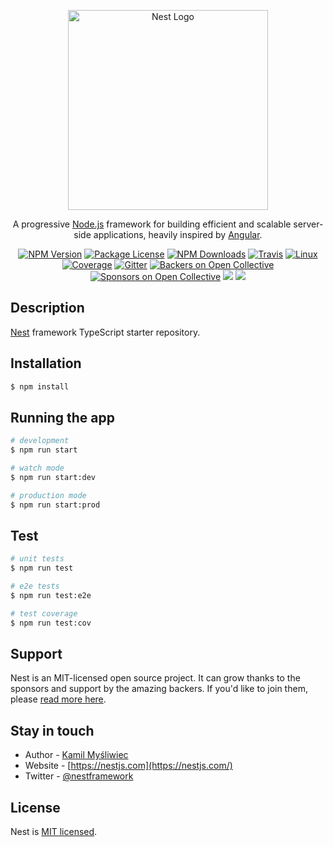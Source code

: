 <p align='center'>
  <a href='http://nestjs.com/' target='blank'><img src='https://nestjs.com/img/logo_text.svg' width='320' alt='Nest Logo' /></a>
</p>

  <p align='center'>A progressive <a href='http://nodejs.org' target='blank'>Node.js</a> framework for building efficient and scalable server-side applications, heavily inspired by <a href='https://angular.io' target='blank'>Angular</a>.</p>

<p align='center'>
<a href='https://www.npmjs.com/~nestjscore'><img src='https://img.shields.io/npm/v/@nestjs/core.svg' alt='NPM Version' /></a>
<a href='https://www.npmjs.com/~nestjscore'><img src='https://img.shields.io/npm/l/@nestjs/core.svg' alt='Package License' /></a>
<a href='https://www.npmjs.com/~nestjscore'><img src='https://img.shields.io/npm/dm/@nestjs/core.svg' alt='NPM Downloads' /></a>
<a href='https://travis-ci.org/nestjs/nest'><img src='https://api.travis-ci.org/nestjs/nest.svg?branch=master' alt='Travis' /></a>
<a href='https://travis-ci.org/nestjs/nest'><img src='https://img.shields.io/travis/nestjs/nest/master.svg?label=linux' alt='Linux' /></a>
<a href='https://coveralls.io/github/nestjs/nest?branch=master'><img src='https://coveralls.io/repos/github/nestjs/nest/badge.svg?branch=master#5' alt='Coverage' /></a>
<a href='https://gitter.im/nestjs/nestjs?utm_source=badge&utm_medium=badge&utm_campaign=pr-badge&utm_content=body_badge'><img src='https://badges.gitter.im/nestjs/nestjs.svg' alt='Gitter' /></a>
<a href='https://opencollective.com/nest#backer'><img src='https://opencollective.com/nest/backers/badge.svg' alt='Backers on Open Collective' /></a>
<a href='https://opencollective.com/nest#sponsor'><img src='https://opencollective.com/nest/sponsors/badge.svg' alt='Sponsors on Open Collective' /></a>
  <a href='https://paypal.me/kamilmysliwiec'><img src='https://img.shields.io/badge/Donate-PayPal-dc3d53.svg'/></a>
  <a href='https://twitter.com/nestframework'><img src='https://img.shields.io/twitter/follow/nestframework.svg?style=social&label=Follow'></a>
</p>
  <!--[![Backers on Open Collective](https://opencollective.com/nest/backers/badge.svg)](https://opencollective.com/nest#backer)
  [![Sponsors on Open Collective](https://opencollective.com/nest/sponsors/badge.svg)](https://opencollective.com/nest#sponsor)-->

## Description

[Nest](https://github.com/nestjs/nest) framework TypeScript starter repository.

## Installation

```bash
$ npm install
```

## Running the app

```bash
# development
$ npm run start

# watch mode
$ npm run start:dev

# production mode
$ npm run start:prod
```

## Test

```bash
# unit tests
$ npm run test

# e2e tests
$ npm run test:e2e

# test coverage
$ npm run test:cov
```

## Support

Nest is an MIT-licensed open source project. It can grow thanks to the sponsors and support by the amazing backers. If you'd like to join them, please [read more here](https://docs.nestjs.com/support).

## Stay in touch

- Author - [Kamil Myśliwiec](https://kamilmysliwiec.com)
- Website - [https://nestjs.com](https://nestjs.com/)
- Twitter - [@nestframework](https://twitter.com/nestframework)

## License

Nest is [MIT licensed](LICENSE).
